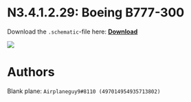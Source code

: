 # N3.4.1.2.29: Boeing B777-300

Download the `.schematic`-file here: **[Download](https://bte-n.github.io/resources/N3/4/1/B773.schematic)**

![](https://bte-n.github.io/resources/N3/4/1/773-boe.png)  

# Authors

Blank plane: `Airplaneguy9#8110 (497014954935713802)`    
